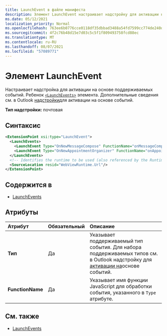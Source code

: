 ```yaml
---
title: LaunchEvent в файле манифеста
description: Элемент LaunchEvent настраивает надстройку для активации на основе поддерживаемых событий.
ms.date: 05/12/2021
localization_priority: Normal
ms.openlocfilehash: 763ee6b0776cce0118df35dbbad3488a54fd7599cc774de240d4f1130ed021cb
ms.sourcegitcommit: 4f2c76b48d15e7d03c5c5f1f809493758fcd88ec
ms.translationtype: MT
ms.contentlocale: ru-RU
ms.lasthandoff: 08/07/2021
ms.locfileid: "57089771"
---
```

# <a name="launchevent-element"></a>Элемент LaunchEvent

Настраивает надстройка для активации на основе поддерживаемых событий. Ребенок [`<LaunchEvents>`](launchevents.md) элемента. Дополнительные сведения см. в Outlook [надстройки](../../outlook/autolaunch.md)для активации на основе событий.

**Тип надстройки:** почтовая

## <a name="syntax"></a>Синтаксис

```XML
<ExtensionPoint xsi:type="LaunchEvent">
  <LaunchEvents>
    <LaunchEvent Type="OnNewMessageCompose" FunctionName="onMessageComposeHandler"/>
    <LaunchEvent Type="OnNewAppointmentOrganizer" FunctionName="onAppointmentComposeHandler"/>
  </LaunchEvents>
  <!-- Identifies the runtime to be used (also referenced by the Runtime element). -->
  <SourceLocation resid="WebViewRuntime.Url"/>
</ExtensionPoint>
```

## <a name="contained-in"></a>Содержится в

- [LaunchEvents](launchevents.md)

## <a name="attributes"></a>Атрибуты

|  Атрибут  |  Обязательный  |  Описание  |
|:-----|:-----|:-----|
|  **Тип**  |  Да  | Указывает поддерживаемый тип события. Для набора поддерживаемых типов см. в Outlook надстройку для [активации на](../../outlook/autolaunch.md#supported-events)основе событий. |
|  **FunctionName**  |  Да  | Указывает имя функции JavaScript для обработки события, указанного в `Type` атрибуте. |

## <a name="see-also"></a>См. также

- [LaunchEvents](launchevents.md)
